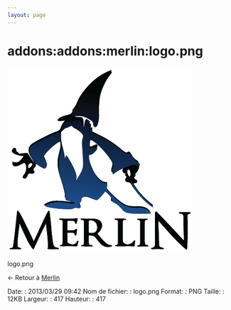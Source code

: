 ```yaml
---
layout: page
---
```


addons:addons:merlin:logo.png
=============================

[![logo.png](../../../../assets/media/addons/addons/merlin/logo.png@cache=&w=417&h=417 "logo.png")](../../../../assets/media/addons/addons/merlin/logo.png@cache= "Afficher le fichier original")

logo.png

← Retour à
[Merlin](../../../../addons/merlin.html "nagios:addons:merlin")

Date:
:   2013/03/29 09:42
Nom de fichier:
:   logo.png
Format:
:   PNG
Taille:
:   12KB
Largeur:
:   417
Hauteur:
:   417

